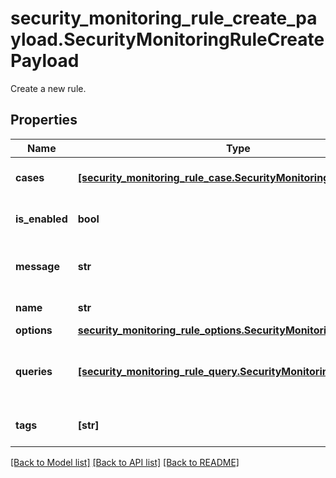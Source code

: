 # security_monitoring_rule_create_payload.SecurityMonitoringRuleCreatePayload

Create a new rule.
## Properties
Name | Type | Description | Notes
------------ | ------------- | ------------- | -------------
**cases** | [**[security_monitoring_rule_case.SecurityMonitoringRuleCase]**](SecurityMonitoringRuleCase.md) | Cases for generating signals. | 
**is_enabled** | **bool** | Whether the rule is enabled. | 
**message** | **str** | Message for generated signals. | 
**name** | **str** | The name of the rule | 
**options** | [**security_monitoring_rule_options.SecurityMonitoringRuleOptions**](SecurityMonitoringRuleOptions.md) |  | 
**queries** | [**[security_monitoring_rule_query.SecurityMonitoringRuleQuery]**](SecurityMonitoringRuleQuery.md) | Queries for selecting logs which are part of the rule. | 
**tags** | **[str]** | Tags for generated signals. | 

[[Back to Model list]](README.md#documentation-for-models) [[Back to API list]](README.md#documentation-for-api-endpoints) [[Back to README]](README.md)


